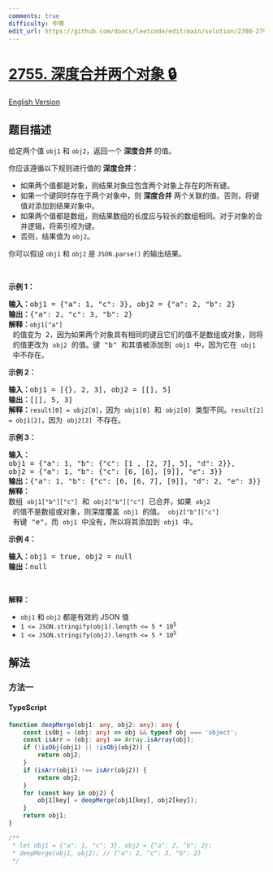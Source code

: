 ```yaml
---
comments: true
difficulty: 中等
edit_url: https://github.com/doocs/leetcode/edit/main/solution/2700-2799/2755.Deep%20Merge%20of%20Two%20Objects/README.md
---
```


<!-- problem:start -->

# [2755. 深度合并两个对象 🔒](https://leetcode.cn/problems/deep-merge-of-two-objects)

[English Version](/solution/2700-2799/2755.Deep%20Merge%20of%20Two%20Objects/README_EN.md)

## 题目描述

<!-- description:start -->

<p>给定两个值 <code>obj1</code> 和 <code>obj2</code>，返回一个 <strong>深度合并</strong> 的值。</p>

<p>你应该遵循以下规则进行值的 <strong>深度合并</strong>：</p>

<ul>
	<li>如果两个值都是对象，则结果对象应包含两个对象上存在的所有键。</li>
	<li>如果一个键同时存在于两个对象中，则 <strong>深度合并</strong> 两个关联的值。否则，将键值对添加到结果对象中。</li>
	<li>如果两个值都是数组，则结果数组的长度应与较长的数组相同。对于对象的合并逻辑，将索引视为键。</li>
	<li>否则，结果值为 <code>obj2</code>。</li>
</ul>

<p>你可以假设 <code>obj1</code> 和 <code>obj2</code> 是 <code>JSON.parse()</code> 的输出结果。</p>

<p>&nbsp;</p>

<p><strong class="example">示例 1：</strong></p>

<pre>
<b>输入：</b>obj1 = {"a": 1, "c": 3}, obj2 = {"a": 2, "b": 2}
<b>输出：</b>{"a": 2, "c": 3, "b": 2}
<b>解释：</b><code>obj1["a"]</code> 的值变为 2，因为如果两个对象具有相同的键且它们的值不是数组或对象，则将 <code>obj1</code> 的值更改为 <code>obj2</code> 的值。键 "b" 和其值被添加到 <code>obj1</code> 中，因为它在 <code>obj1</code> 中不存在。 
</pre>

<p><strong class="example">示例 2：</strong></p>

<pre>
<b>输入：</b>obj1 = [{}, 2, 3], obj2 = [[], 5]
<b>输出：</b>[[], 5, 3]
<b>解释：</b><code>result[0] = obj2[0]</code>，因为 <code>obj1[0]</code> 和 <code>obj2[0]</code> 类型不同。<code>result[2] = obj1[2]</code>，因为 <code>obj2[2]</code> 不存在。
</pre>

<p><strong class="example">示例 3：</strong></p>

<pre>
<b>输入：</b>
obj1 = {"a": 1, "b": {"c": [1 , [2, 7], 5], "d": 2}}, 
obj2 = {"a": 1, "b": {"c": [6, [6], [9]], "e": 3}}
<b>输出：</b>{"a": 1, "b": {"c": [6, [6, 7], [9]], "d": 2, "e": 3}}
<b>解释：</b>
数组 <code>obj1["b"]["c"]</code> 和 <code>obj2["b"]["c"]</code> 已合并，如果 <code>obj2</code> 的值不是数组或对象，则深度覆盖 <code>obj1</code> 的值。 <code>obj2["b"]["c"]</code> 有键 "e"，而 <code>obj1</code> 中没有，所以将其添加到 <code>obj1</code> 中。
</pre>

<p><strong class="example">示例 4：</strong></p>

<pre>
<b>输入：</b>obj1 = true, obj2 = null
<b>输出：</b>null
</pre>

<p>&nbsp;</p>

<p><strong>解释：</strong></p>

<ul>
	<li><code>obj1</code> 和 <code>obj2</code> 都是有效的 JSON 值</li>
	<li><code>1 &lt;= JSON.stringify(obj1).length &lt;= 5&nbsp;* 10<sup>5</sup></code></li>
	<li><code>1 &lt;= JSON.stringify(obj2).length &lt;= 5&nbsp;* 10<sup>5</sup></code></li>
</ul>

<!-- description:end -->

## 解法

<!-- solution:start -->

### 方法一

<!-- tabs:start -->

#### TypeScript

```ts
function deepMerge(obj1: any, obj2: any): any {
    const isObj = (obj: any) => obj && typeof obj === 'object';
    const isArr = (obj: any) => Array.isArray(obj);
    if (!isObj(obj1) || !isObj(obj2)) {
        return obj2;
    }
    if (isArr(obj1) !== isArr(obj2)) {
        return obj2;
    }
    for (const key in obj2) {
        obj1[key] = deepMerge(obj1[key], obj2[key]);
    }
    return obj1;
}

/**
 * let obj1 = {"a": 1, "c": 3}, obj2 = {"a": 2, "b": 2};
 * deepMerge(obj1, obj2); // {"a": 2, "c": 3, "b": 2}
 */
```

<!-- tabs:end -->

<!-- solution:end -->

<!-- problem:end -->
